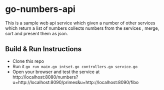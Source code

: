 # go-numbers-api
This is a sample web api service which given a number of other services which return a list of numbers collects numbers from the services , merge, sort and present them as json.

## Build & Run Instructions
* Clone this repo
* Run it `go run main.go intset.go controllers.go service.go`
* Open your browser and test the service at http://localhost:8080/numbers?u=http://localhost:8090/primes&u=http://localhost:8090/fibo
